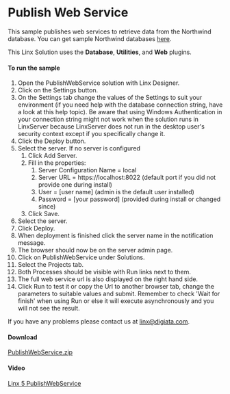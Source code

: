Publish Web Service
===================

This sample publishes web services to retrieve data from the Northwind database. You can get sample Northwind databases [here](https://code.google.com/p/northwindextended/downloads/list).

This Linx Solution uses the **Database**, **Utilities**, and **Web** plugins.

#### To run the sample

1. Open the PublishWebService solution with Linx Designer.
1. Click on the Settings button.
1. On the Settings tab change the values of the Settings to suit your environment (if you need help with the database connection string, have a look at this help topic). Be aware that using Windows Authentication in your connection string might not work when the solution runs in LinxServer because LinxServer does not run in the desktop user's security context except if you specifically change it.
1. Click the Deploy button.
1. Select the server. If no server is configured
	1. Click Add Server.
	1. Fill in the properties:
		1. Server Configuration Name = local
		1. Server URL = https://localhost:8022 (default port if you did not provide one during install)
		1. User = [user name] (admin is the default user installed)
		1. Password = [your password] (provided during install or changed since)
	1. Click Save.
1. Select the server.
1. Click Deploy.
1. When deployment is finished click the server name in the notification message.
1. The browser should now be on the server admin page.
1. Click on PublishWebService under Solutions.
1. Select the Projects tab.
1. Both Processes should be visible with Run links next to them.
1. The full web service url is also displayed on the right hand side.
1. Click Run to test it or copy the Url to another browser tab, change the parameters to suitable values and submit. Remember to check 'Wait for finish' when using Run or else it will execute asynchronously and you will not see the result.

If you have any problems please contact us at linx@digiata.com.

#### Download
[PublishWebService.zip](PublishWebService.zip)

#### Video
[Linx 5 PublishWebService](https://www.youtube.com/watch?v=mtp-On-h5L0)